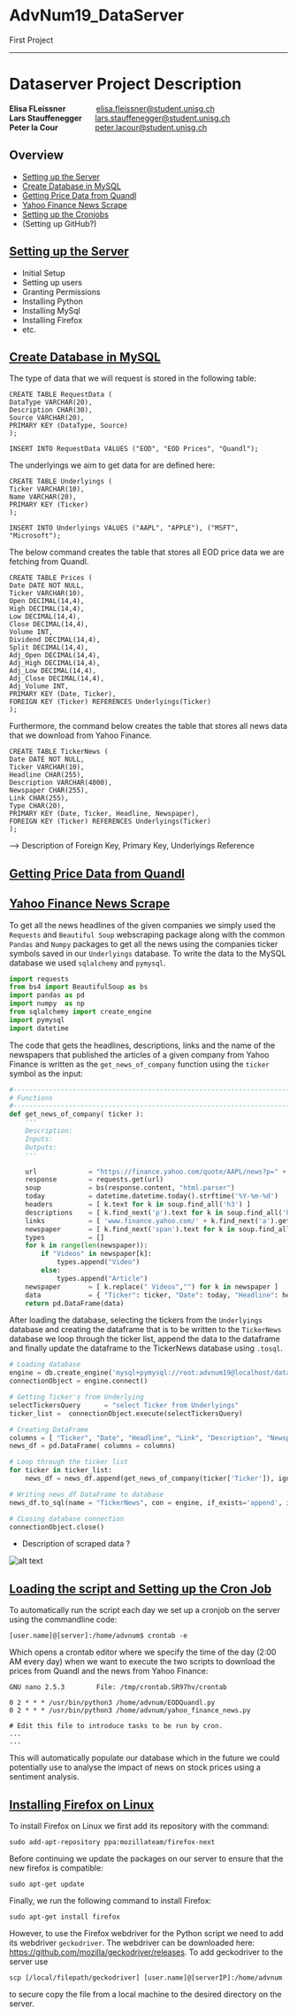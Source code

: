 # AdvNum19_DataServer
First Project

-------------



# Dataserver Project Description

**Elisa FLeissner** &nbsp; &nbsp; &nbsp; &nbsp; &nbsp; &nbsp; &nbsp;elisa.fleissner@student.unisg.ch <br>
**Lars Stauffenegger** &nbsp; &nbsp; &nbsp;lars.stauffenegger@student.unisg.ch  <br>
**Peter la Cour** &nbsp; &nbsp; &nbsp; &nbsp; &nbsp; &nbsp; &nbsp; &nbsp; peter.lacour@student.unisg.ch

## Overview


* <div id="A1"> <a href="#A2">Setting up the Server </a></div>
* <div id="B1"> <a href="#B2">Create Database in MySQL</a></div>
* <div id="C1"> <a href="#C2">Getting Price Data from Quandl </a></div>
* <div id="D1"> <a href="#D2">Yahoo Finance News Scrape </a></div>
* <div id="E1"> <a href="#E2">Setting up the Cronjobs </a></div>
* (Setting up GitHub?)

## <div id="A1"> <a href="#A2">Setting up the Server  </a> </div>


* Initial Setup
* Setting up users 
* Granting Permissions
* Installing Python
* Installing MySql
* Installing Firefox
* etc.

## <div id="B2"> <a href="#B1">Create Database in MySQL</a> </div>

The type of data that we will request is stored in the following table:

```
CREATE TABLE RequestData (
DataType VARCHAR(20),
Description CHAR(30),
Source VARCHAR(20),
PRIMARY KEY (DataType, Source)
);

INSERT INTO RequestData VALUES ("EOD", "EOD Prices", "Quandl");
```

The underlyings we aim to get data for are defined here:

```
CREATE TABLE Underlyings (
Ticker VARCHAR(10),
Name VARCHAR(20),
PRIMARY KEY (Ticker)
);

INSERT INTO Underlyings VALUES ("AAPL", "APPLE"), ("MSFT", "Microsoft");
```

The below command creates the table that stores all EOD price data we are fetching from Quandl.

```
CREATE TABLE Prices (
Date DATE NOT NULL,
Ticker VARCHAR(10),
Open DECIMAL(14,4),
High DECIMAL(14,4),
Low DECIMAL(14,4),
Close DECIMAL(14,4),
Volume INT,
Dividend DECIMAL(14,4),
Split DECIMAL(14,4),
Adj_Open DECIMAL(14,4),
Adj_High DECIMAL(14,4),
Adj_Low DECIMAL(14,4),
Adj_Close DECIMAL(14,4),
Adj_Volume INT,
PRIMARY KEY (Date, Ticker),
FOREIGN KEY (Ticker) REFERENCES Underlyings(Ticker)
);
```

Furthermore, the command below creates the table that stores all news data that we download from Yahoo Finance.

```
CREATE TABLE TickerNews (
Date DATE NOT NULL,
Ticker VARCHAR(10),
Headline CHAR(255),
Description VARCHAR(4000),
Newspaper CHAR(255),
Link CHAR(255),
Type CHAR(20),
PRIMARY KEY (Date, Ticker, Headline, Newspaper),
FOREIGN KEY (Ticker) REFERENCES Underlyings(Ticker)
);
```



--> Description of Foreign Key, Primary Key, Underlyings Reference



## <div id="C2"> <a href="#C1">Getting Price Data from Quandl</a> </div>






## <div id="D2"> <a href="#D1">Yahoo Finance News Scrape</a> </div>

To get all the news headlines of the given companies we simply used the `Requests` and `Beautiful Soup` webscraping package along with the common `Pandas` and `Numpy` packages to get all the news using the companies ticker symbols saved in our `Underlyings` database. To write the data to the MySQL database we used `sqlalchemy` and `pymysql`.

```python
import requests
from bs4 import BeautifulSoup as bs
import pandas as pd
import numpy  as np
from sqlalchemy import create_engine
import pymysql
import datetime
```


The code that gets the headlines, descriptions, links and the name of the newspapers that published the articles of a given company from Yahoo Finance is written as the `get_news_of_company` function using the `ticker` symbol as the input:

```python
#-----------------------------------------------------------------------------#
# Functions
#-----------------------------------------------------------------------------#
def get_news_of_company( ticker ):
    '''
    Description:
    Inputs:
    Outputs:
    '''

    url             = "https://finance.yahoo.com/quote/AAPL/news?p=" + ticker
    response        = requests.get(url)
    soup            = bs(response.content, "html.parser")
    today           = datetime.datetime.today().strftime('%Y-%m-%d')
    headers         = [ k.text for k in soup.find_all('h3') ]
    descriptions    = [ k.find_next('p').text for k in soup.find_all('h3') ]
    links           = [ 'www.finance.yahoo.com/' + k.find_next('a').get('href') for k in soup.find_all('h3') ]
    newspaper       = [ k.find_next('span').text for k in soup.find_all( class_ = 'C(#959595)') ]
    types           = []
    for k in range(len(newspaper)):
        if "Videos" in newspaper[k]:
            types.append("Video")
        else:
            types.append("Article")
    newspaper       = [ k.replace(" Videos","") for k in newspaper ]
    data            = { "Ticker": ticker, "Date": today, "Headline": headers, "Link": links, "Description": descriptions, "Newspaper": newspaper, "Type": types }
    return pd.DataFrame(data)
```


After loading the database, selecting the tickers from the `Underlyings` database and creating the dataframe that is to be written to the `TickerNews` database we loop through the ticker list, append the data to the dataframe and finally update the dataframe to the TickerNews database using `.tosql`.

```python
# Loading database
engine = db.create_engine('mysql+pymysql://root:advnum19@localhost/dataserver')
connectionObject = engine.connect()

# Getting Ticker's from Underlying
selectTickersQuery      = "select Ticker from Underlyings"
ticker_list =  connectionObject.execute(selectTickersQuery)

# Creating DataFrame
columns = [ "Ticker", "Date", "Headline", "Link", "Description", "Newspaper", "Type" ]
news_df = pd.DataFrame( columns = columns)

# Loop through the ticker list
for ticker in ticker_list:
    news_df = news_df.append(get_news_of_company(ticker['Ticker']), ignore_index = True, sort = False)

# Writing news_df DataFrame to database
news_df.to_sql(name = "TickerNews", con = engine, if_exists='append', index = False)

# CLosing database connection
connectionObject.close()

```


* Description of scraped data ?

![alt text](https://github.com/larsphilipp/AdvNum19_DataServer/tree/master/YahooFinanceNews.png "Logo Title Text 1")



## <div id="E2"> <a href="#E1">Loading the script and Setting up the Cron Job</a> </div>


To automatically run the script each day we set up a cronjob on the server using the commandline code:

```
[user.name]@[server]:/home/advnum$ crontab -e
```

Which opens a crontab editor where we specify the time of the day (2:00 AM every day) when we want to execute the two scripts to download the prices from Quandl and the news from Yahoo Finance:

```
GNU nano 2.5.3        File: /tmp/crontab.SR97hv/crontab                       

0 2 * * * /usr/bin/python3 /home/advnum/EODQuandl.py
0 2 * * * /usr/bin/python3 /home/advnum/yahoo_finance_news.py

# Edit this file to introduce tasks to be run by cron.
...
...
```

This will automatically populate our database which in the future we could potentially use to analyse the impact of news on stock prices using a sentiment analysis.





## <div id="Z2"> <a href="#Z1">Installing Firefox on Linux</a> </div>

To install Firefox on Linux we first add its repository with the command:

```
sudo add-apt-repository ppa:mozillateam/firefox-next
```

Before continuing we update the packages on our server to ensure that the new firefox is compatible:

```
sudo apt-get update
```

Finally, we run the following command to install Firefox:

```
sudo apt-get install firefox
```

However, to use the Firefox webdriver for the Python script we need to add its webdriver `geckodriver`. The webdriver can be downloaded here: https://github.com/mozilla/geckodriver/releases. 
To add geckodriver to the server use  

```
scp [/local/filepath/geckodriver] [user.name]@[serverIP]:/home/advnum
```

to secure copy the file from a local machine to the desired directory on the server.

